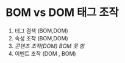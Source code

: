 # BOM vs DOM 태그 조작 
1. 태그 검색 (BOM,DOM)
2. 속성 조작 (BOM,DOM)
3. *콘텐츠 조작(DOM)  BOM 못 함* 
4. 이벤트 조작 (DOM , BOM)
